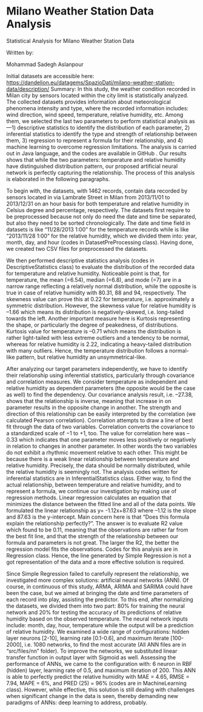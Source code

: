 # Milano Weather Station‎ Data Analysis
Statistical Analysis for Milano Weather Station Data

Written by:

Mohammad Sadegh Aslanpour


Initial datasets are accessible here: https://dandelion.eu/datagems/SpazioDati/milano-weather-station-data/description/
Summary: In this study, the weather condition recorded in Milan city by sensors located within the city limit is statistically analyzed. The collected datasets  provides information about meteorological phenomena intensity and type, where the recorded information includes: wind direction, wind speed, temperature, relative humidity, etc. Among them, we selected the last two parameters to perform statistical analysis as—1) descriptive statistics to identify the distribution of each parameter, 2) inferential statistics to identify the type and strength of relationship between them, 3) regression to represent a formula for their relationship, and 4) machine learning to overcome regression limitations. The analysis is carried out in Java language, and the codes are available in GitHub . Our results shows that while the two parameters: temperature and relative humidity have distinguished distribution pattern, our proposed artificial neural network is perfectly capturing the relationship. The process of this analysis is elaborated in the following paragraphs.

To begin with, the datasets, with 1462 records, contain data recorded by sensors located in via Lambrate Street in Milan from 2013/11/01 to 2013/12/31 on an hour basis for both temperature and relative humidity in Celsius degree and percentage, respectively. The datasets first require to be preprocessed because not only do need the date and time be separated, but also they need to be sorted chronologically. The date and time field in datasets is like “11/28/2013 1:00” for the temperature records while is like “2013/11/28 1:00” for the relative humidity, which we divided them into: year, month, day, and hour (codes in DatasetPreProcessing class). Having done, we created two CSV files for preprocessed the datasets. 
 	 
We then performed descriptive statistics analysis (codes in DescriptiveStatistics class) to evaluate the distribution of the recorded data for temperature and relative humidity. Noticeable point is that, for temperature, the mean (=6.54), median (=6.8), and mode (=7) are in a narrow range reflecting a relatively normal distribution, while the opposite is true in case of relative humidity with 80.31, 88 and 94, respectively. The skewness value can prove this at 0.22 for temperature, i.e. approximately a symmetric distribution. However, the skewness value for relative humidity is –1.66 which means its distribution is negatively-skewed, i.e. long-tailed towards the left. Another important measure here is Kurtosis representing the shape, or particularly the degree of peakedness, of distributions. Kurtosis value for temperature is –0.71 which means the distribution is rather light-tailed with less extreme outliers and a tendency to be normal, whereas for relative humidity is 2.22, indicating a heavy-tailed distribution with many outliers. Hence, the temperature distribution follows a normal-like pattern, but relative humidity an unsymmetrical-like.

 	 

After analyzing our target parameters independently, we have to identify their relationship using inferential statistics, particularly through covariance and correlation measures. We consider temperature as independent and relative humidity as dependent parameters (the opposite would be the case as well) to find the dependency. Our covariance analysis result, i.e. –27.38, shows that the relationship is inverse, meaning that increase in on parameter results in the opposite change in another. The strength and direction of this relationship can be easily interpreted by the correlation (we calculated Pearson correlation). Correlation attempts to draw a line of best fit through the data of two variables. Correlation converts the covariance to a standardized scale of −1 to +1, too. The value for correlation here was –0.33 which indicates that one parameter moves less positively or negatively in relation to changes in another parameter. In other words the two variables do not exhibit a rhythmic movement relative to each other. This might be because there is a weak linear relationship between temperature and relative humidity. Precisely, the data should be normally distributed, while the relative humidity is seemingly not. The analysis codes written for inferential statistics are in InferentialStatistics class.
Either way, to find the actual relationship, between temperature and relative humidity, and to represent a formula, we continue our investigation by making use of regression methods. Linear regression calculates an equation that minimizes the distance between the fitted line and all of the data points. We formulated the linear relationship as y= -1.12x+87.63 where –1.12 is the slope and 87.63 is the y-intercept. Main concern here is that “Does this formula explain the relationship perfectly?”. The answer is to evaluate R2 value which found to be 0.11, meaning that the observations are rather far from the best fit line, and that the strength of the relationship between our formula and parameters is not great. The larger the R2, the better the regression model fits the observations. Codes for this analysis are in Regression class. Hence, the line generated by Simple Regression is not a got representation of the data and a more effective solution is required.
 
Since Simple Regression failed to carefully represent the relationship, we investigated more complex solutions: artificial neural networks (ANN). Of course, in continuous of this study, ARMA, ARIMA and SARIMA could have been the case, but we aimed at bringing the date and time parameters of each record into play, assisting the predictor. To this end, after normalizing the datasets, we divided them into two part: 80% for training the neural network and 20% for testing the accuracy of its predictions of relative humidity based on the observed temperature. The neural network inputs include: month, day, hour, temperature while the output will be a prediction of relative humidity. We examined a wide range of configurations: hidden layer neurons [2-10], learning rate [0.1-0.6], and maximum iterate [100-2000], i.e. 1080 networks, to find the most accurate (All ANN files are in “src/files/nn” folder). To improve the networks, we substituted linear transfer function in output layer with Sigmoid as well. Assessing the performance of ANNs, we came to the configuration with: 6 neuron in RBF (hidden) layer, learning rate of 0.5, and maximum iteration of 200. This ANN is able to perfectly predict the relative humidity with MAE = 4.65, RMSE = 7.94, MAPE = 6%, and PRED (25) = 96% (codes are in MachineLearning class). However, while effective, this solution is still dealing with challenges when significant change in the data is seen, thereby demanding new paradigms of ANNs: deep learning to address, probably. 
 
